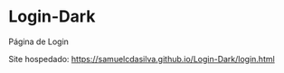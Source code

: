 # Login-Dark
Página de Login

Site hospedado: https://samuelcdasilva.github.io/Login-Dark/login.html
